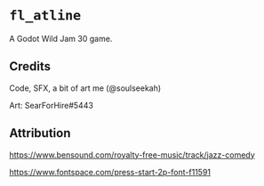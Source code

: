 # `fl_atline`

A Godot Wild Jam 30 game.

## Credits

Code, SFX, a bit of art me (@soulseekah)

Art: SearForHire#5443

## Attribution

https://www.bensound.com/royalty-free-music/track/jazz-comedy

https://www.fontspace.com/press-start-2p-font-f11591

